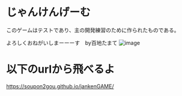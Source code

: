 # じゃんけんげーむ
このゲームはテストであり、主の開発練習のために作られたものである。

よろしくおねがいしまーーーす　by百地たまて
![image](https://github.com/Soupon2gou/jankenGAME/assets/87348740/117a8cd4-ccb6-42cc-8db4-df7da8f60ea2)

# 以下のurlから飛べるよ
https://soupon2gou.github.io/jankenGAME/
